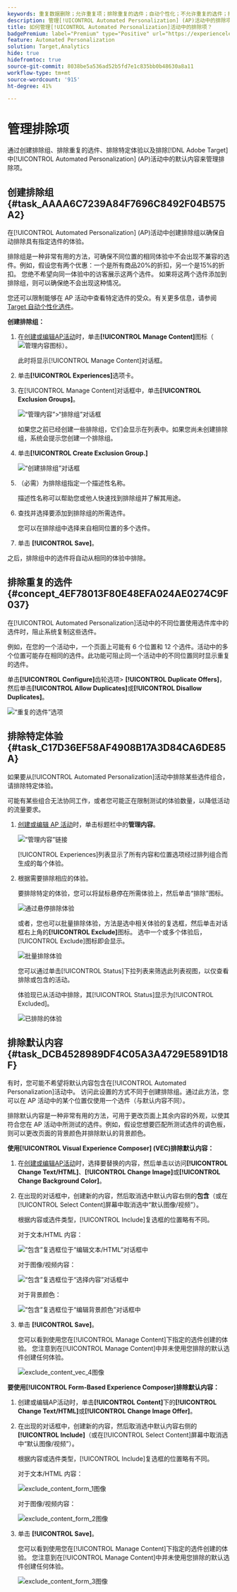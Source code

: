 ```yaml
---
keywords: 重复数据删除；允许重复项；排除重复的选件；自动个性化；不允许重复的选件；排除；默认内容；排除组；
description: 管理[!UICONTROL Automated Personalization] (AP)活动中的排除项。
title: 如何管理[!UICONTROL Automated Personalization]活动中的排除项？
badgePremium: label="Premium" type="Positive" url="https://experienceleague.adobe.com/docs/target/using/introduction/intro.html?lang=en#premium newtab=true" tooltip="查看Target Premium中包含的内容。"
feature: Automated Personalization
solution: Target,Analytics
hide: true
hidefromtoc: true
source-git-commit: 8038be5a536ad52b5fd7e1c835bb0b48630a8a11
workflow-type: tm+mt
source-wordcount: '915'
ht-degree: 41%

---
```


# 管理排除项

通过创建排除组、排除重复的选件、排除特定体验以及排除[!DNL Adobe Target]中[!UICONTROL Automated Personalization] (AP)活动中的默认内容来管理排除项。

## 创建排除组 {#task_AAAA6C7239A84F7696C8492F04B575A2}

在[!UICONTROL Automated Personalization] (AP)活动中创建排除组以确保自动排除具有指定选件的体验。

排除组是一种非常有用的方法，可确保不同位置的相同体验中不会出现不兼容的选件。例如，假设您有两个优惠：一个是所有商品20%的折扣，另一个是15%的折扣。 您绝不希望向同一体验中的访客展示这两个选件。 如果将这两个选件添加到排除组，则可以确保绝不会出现这种情况。

您还可以限制能够在 AP 活动中查看特定选件的受众。有关更多信息，请参阅 [Target 自动个性化选件](/help/main/c-activities/t-automated-personalization/ap-target-offers.md)。

**创建排除组：**

1. 在[创建或编辑AP活动](/help/main/c-activities/t-automated-personalization/create-ap-activity.md)时，单击&#x200B;**[!UICONTROL Manage Content]**&#x200B;图标（![管理内容图标](/help/main/assets/icons/Experience.svg)）。

   此时将显示[!UICONTROL Manage Content]对话框。

1. 单击&#x200B;**[!UICONTROL Experiences]**&#x200B;选项卡。

1. 在[!UICONTROL Manage Content]对话框中，单击&#x200B;**[!UICONTROL Exclusion Groups]**。

   ![“管理内容”>“排除组”对话框](/help/main/c-activities/t-automated-personalization/assets/exclusion_group_create-new.png)

   如果您之前已经创建一些排除组，它们会显示在列表中。如果您尚未创建排除组，系统会提示您创建一个排除组。

1. 单击&#x200B;**[!UICONTROL Create Exclusion Group.]**

   ![“创建排除组”对话框](/help/main/c-activities/t-automated-personalization/assets/exclusion_group_create_dialog-new.png)

1. （必需）为排除组指定一个描述性名称。

   描述性名称可以帮助您或他人快速找到排除组并了解其用途。

1. 查找并选择要添加到排除组的所需选件。

   您可以在排除组中选择来自相同位置的多个选件。

1. 单击 **[!UICONTROL Save]**。

之后，排除组中的选件将自动从相同的体验中排除。

## 排除重复的选件 {#concept_4EF78013F80E48EFA024AE0274C9F037}

在[!UICONTROL Automated Personalization]活动中的不同位置使用选件库中的选件时，阻止系统复制这些选件。

例如，在您的一个活动中，一个页面上可能有 6 个位置和 12 个选件。活动中的多个位置可能存在相同的选件。此功能可阻止同一个活动中的不同位置同时显示重复的选件。

单击&#x200B;**[!UICONTROL Configure]**&#x200B;齿轮选项> **[!UICONTROL Duplicate Offers]**，然后单击&#x200B;**[!UICONTROL Allow Duplicates]**&#x200B;或&#x200B;**[!UICONTROL Disallow Duplicates]**。

![“重复的选件”选项](/help/main/c-activities/t-automated-personalization/assets/duplicate_offers-new.png)

## 排除特定体验 {#task_C17D36EF58AF4908B17A3D84CA6DE85A}

如果要从[!UICONTROL Automated Personalization]活动中排除某些选件组合，请排除特定体验。

可能有某些组合无法协同工作，或者您可能正在限制测试的体验数量，以降低活动的流量要求。

1. [创建或编辑 AP 活动](/help/main/c-activities/t-automated-personalization/create-ap-activity.md)时，单击标题栏中的&#x200B;**管理内容**。

   ![“管理内容”链接](/help/main/c-activities/t-automated-personalization/assets/manage-content.png)

   [!UICONTROL Experiences]列表显示了所有内容和位置选项经过排列组合而生成的每个体验。

1. 根据需要排除相应的体验。

   要排除特定的体验，您可以将鼠标悬停在所需体验上，然后单击“排除”图标。

   ![通过悬停排除体验](/help/main/c-activities/t-automated-personalization/assets/exclude_exp_1a.png)

   或者，您也可以批量排除体验，方法是选中相关体验的复选框，然后单击对话框右上角的&#x200B;**[!UICONTROL Exclude]**&#x200B;图标。 选中一个或多个体验后，[!UICONTROL Exclude]图标即会显示。

   ![批量排除体验](/help/main/c-activities/t-automated-personalization/assets/exclude_exp_2a.png)

   您可以通过单击[!UICONTROL Status]下拉列表来筛选此列表视图，以仅查看排除或包含的活动。

   体验现已从活动中排除，其[!UICONTROL Status]显示为[!UICONTROL Excluded]。

   ![已排除的体验](/help/main/c-activities/t-automated-personalization/assets/exclude_exp_3a.png)

## 排除默认内容 {#task_DCB4528989DF4C05A3A4729E5891D18F}

有时，您可能不希望将默认内容包含在[!UICONTROL Automated Personalization]活动中。 访问此设置的方式不同于创建排除组。通过此方法，您可以在 AP 活动中的某个位置仅使用一个选件（与默认内容不同）。

排除默认内容是一种非常有用的方法，可用于更改页面上其余内容的外观，以使其符合您在 AP 活动中所测试的选件。例如，假设您想要匹配所测试选件的调色板，则可以更改页面的背景颜色并排除默认的背景颜色。

**使用[!UICONTROL Visual Experience Composer] (VEC)排除默认内容：**

1. 在[创建或编辑AP活动](/help/main/c-activities/t-automated-personalization/create-ap-activity.md)时，选择要替换的内容，然后单击以访问&#x200B;**[!UICONTROL Change Text/HTML]**、**[!UICONTROL Change Image]**&#x200B;或&#x200B;**[!UICONTROL Change Background Color]**。
1. 在出现的对话框中，创建新的内容，然后取消选中默认内容右侧的&#x200B;**包含**（或在[!UICONTROL Select Content]屏幕中取消选中“默认图像/视频”）。

   根据内容或选件类型，[!UICONTROL Include]复选框的位置略有不同。

   对于文本/HTML 内容：

   ![“包含”复选框位于“编辑文本/HTML”对话框中](/help/main/c-activities/t-automated-personalization/assets/exclude_content_vec_1a.png)

   对于图像/视频内容：

   ![“包含”复选框位于“选择内容”对话框中](/help/main/c-activities/t-automated-personalization/assets/exclude_content_vec_2a.png)

   对于背景颜色：

   ![“包含”复选框位于“编辑背景颜色”对话框中](/help/main/c-activities/t-automated-personalization/assets/exclude_content_vec_3a.png)

1. 单击 **[!UICONTROL Save]**。

   您可以看到使用您在[!UICONTROL Manage Content]下指定的选件创建的体验。 您注意到在[!UICONTROL Manage Content]中并未使用您排除的默认选件创建任何体验。

   ![exclude_content_vec_4图像](assets/exclude_content_vec_4.png)

**要使用[!UICONTROL Form-Based Experience Composer]排除默认内容：**

1. 创建或编辑AP活动时，单击&#x200B;**[!UICONTROL Content]**&#x200B;下的&#x200B;**[!UICONTROL Change Text/HTML]**&#x200B;或&#x200B;**[!UICONTROL Change Image Offer]**。
1. 在出现的对话框中，创建新的内容，然后取消选中默认内容右侧的&#x200B;**[!UICONTROL Include]**（或在[!UICONTROL Select Content]屏幕中取消选中“默认图像/视频”）。

   根据内容或选件类型，[!UICONTROL Include]复选框的位置略有不同。

   对于文本/HTML 内容：

   ![exclude_content_form_1图像](assets/exclude_content_form_1.png)

   对于图像/视频内容：

   ![exclude_content_form_2图像](assets/exclude_content_form_2.png)

1. 单击 **[!UICONTROL Save]**。

   您可以看到使用您在[!UICONTROL Manage Content]下指定的选件创建的体验。 您注意到在[!UICONTROL Manage Content]中并未使用您排除的默认选件创建任何体验。

   ![exclude_content_form_3图像](assets/exclude_content_form_3.png)